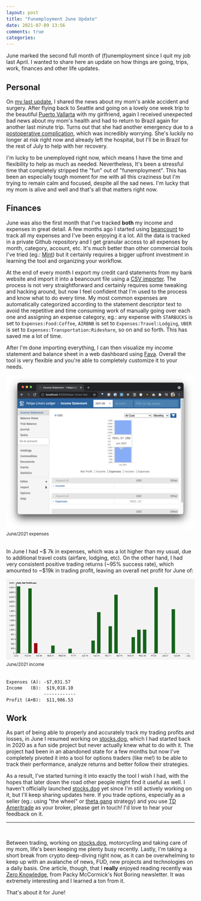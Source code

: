 ```yaml
---
layout: post
title: "Funemployment June Update"
date: 2021-07-09 13:56
comments: true
categories:
---
```


June marked the second full month of (f)unemployment since I quit my job last April. I wanted to share here an update on how things are going, trips, work, finances and other life updates.

## **Personal**

On [my last update](https://felipecsl.com/2021/05/16/funemployment-first-30-days.html), I shared the news about my mom's ankle accident and surgery. After flying back to Seattle and going on a lovely one week trip to the beautiful [Puerto Vallarta](https://en.wikipedia.org/wiki/Puerto_Vallarta) with my girlfriend, again I received unexpected bad news about my mom's health and had to return to Brazil again for another last minute trip. Turns out that she had another emergency due to a [postoperative complication](https://www.mayoclinic.org/diseases-conditions/pulmonary-embolism/symptoms-causes/syc-20354647), which was incredibly worrying. She's luckily no longer at risk right now and already left the hospital, but I'll be in Brazil for the rest of July to help with her recovery.

I'm lucky to be unemployed right now, which means I have the time and flexibility to help as much as needed. Nevertheless, It's been a stressful time that completely stripped the "fun" out of "funemployment". This has been an especially tough moment for me with all this craziness but I'm trying to remain calm and focused, despite all the sad news. I'm lucky that my mom is alive and well and that's all that matters right now.

## **Finances**

June was also the first month that I've tracked **both** my income and expenses in great detail. A few months ago I started using [beancount](https://beancount.github.io/) to track all my expenses and I've been enjoying it a lot. All the data is tracked in a private Github repository and I get granular access to all expenses by month, category, account, etc. It's much better than other commercial tools I've tried (eg.: [Mint](https://beancount.github.io/)) but it certainly requires a bigger upfront investment in learning the tool and organizing your workflow.

At the end of every month I export my credit card statements from my bank website and import it into a beancount file using a [CSV importer](https://github.com/ArthurFDLR/beancount-chase). The process is not very straightforward and certainly requires some tweaking and hacking around, but now I feel confident that I'm used to the process and know what to do every time. My most common expenses are automatically categorized according to the statement descriptor text to avoid the repetitive and time consuming work of manually going over each one and assigning an expense category, eg.: any expense with `STARBUCKS` is set to `Expenses:Food:Coffee`, `AIRBNB` is set to `Expenses:Travel:Lodging`, `UBER` is set to `Expenses:Transportation:Rideshare`, so on and so forth. This has saved me a lot of time.

After I'm done importing everything, I can then visualize my income statement and balance sheet in a web dashboard using [Fava](https://beancount.github.io/fava/). Overall the tool is very flexible and you're able to completely customize it to your needs.

<div class="text-center">
  <img src="/images/2021/06/expenses-june-2021.png" title="June/2021 expenses" />
  <small>June/2021 expenses</small>
  <br/>
  <br/>
</div>

In June I had ~$ 7k in expenses, which was a lot higher than my usual, due to additional travel costs (airfare, lodging, etc). On the other hand, I had very consistent positive trading returns (~95% success rate), which amounted to ~$19k in trading profit, leaving an overall net profit for June of:

<div class="text-center">
  <img src="/images/2021/06/income-june-2021.png" />
  <small>June/2021 income</small>
  <br/>
  <br/>
</div>

```
Expenses (A): -$7,031.57
Income   (B):  $19,018.10
              ------------
Profit (A+B):  $11,986.53
```

## **Work**

As part of being able to properly and accurately track my trading profits and losses, in June I resumed working on [stocks.dog](http://stocks.dog), which I had started back in 2020 as a fun side project but never actually knew what to do with it. The project had been in an abandoned state for a few months but now I've completely pivoted it into a tool for options traders (like me!) to be able to track their performance, analyze returns and better follow their strategies.

As a result, I've started turning it into exactly the tool I wish I had, with the hopes that later down the road other people might find it useful as well. I haven't officially launched [stocks.dog](http://stocks.dog) yet since I'm still actively working on it, but I'll keep sharing updates here. If you trade options, especially as a seller (eg.: using "the wheel" or [theta gang](http://reddit.com/r/thetagang) strategy) and you use [TD Ameritrade](http://tdameritrade.com) as your broker, please get in touch! I'd love to hear your feedback on it.

---

<br/>

Between trading, working on [stocks.dog](http://stocks.dog), motorcycling and taking care of my mom, life's been keeping me plenty busy recently. Lastly, I'm taking a short break from crypto deep-diving right now, as it can be overwhelming to keep up with an avalanche of news, FUD, new projects and technologies on a daily basis. One article, though, that I **really** enjoyed reading recently was [Zero Knowledge](https://www.notboring.co/p/zero-knowledge), from Packy McCormick's Not Boring newsletter. It was extremely interesting and I learned a ton from it.

That's about it for June!
